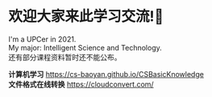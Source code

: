 # 欢迎大家来此学习交流!🥳  
I'm a UPCer in 2021.  
My major: Intelligent Science and Technology.    
还有部分课程资料暂时还不能公布。

**计算机学习**
https://cs-baoyan.github.io/CSBasicKnowledge  
**文件格式在线转换**
https://cloudconvert.com/
